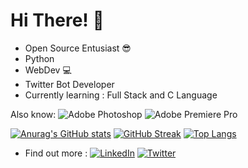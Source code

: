 <h1 align = "centre">Hi There! 👋</h1>

- Open Source Entusiast 😎
- Python
- WebDev 💻
- Twitter Bot Developer 
- Currently learning : Full Stack and C Language

Also know: ![Adobe Photoshop](https://img.shields.io/badge/adobe%20photoshop-%2331A8FF.svg?style=for-the-badge&logo=adobe%20photoshop&logoColor=white)  ![Adobe Premiere Pro](https://img.shields.io/badge/Adobe%20Premiere%20Pro-9999FF.svg?style=for-the-badge&logo=Adobe%20Premiere%20Pro&logoColor=white)

[![Anurag's GitHub stats](https://github-readme-stats.vercel.app/api?username=tabishnaqvi1311&show_icons=true&theme=github_dark)](https://github.com/anuraghazra/github-readme-stats)
[![GitHub Streak](https://streak-stats.demolab.com/?user=tabishnaqvi1311&theme=github-dark-blue)](https://git.io/streak-stats)
[![Top Langs](https://github-readme-stats.vercel.app/api/top-langs/?username=tabishnaqvi1311&layout=compact)](https://github.com/anuraghazra/github-readme-stats)

- Find out more : <a href = "https://www.linkedin.com/in/tabish-naqvi-a4a723103/">![LinkedIn](https://img.shields.io/badge/linkedin-%230077B5.svg?style=for-the-badge&logo=linkedin&logoColor=white)</a>    <a href = "https://twitter.com/gunhawke23">![Twitter](https://img.shields.io/badge/Twitter-%231DA1F2.svg?style=for-the-badge&logo=Twitter&logoColor=white)</a>
